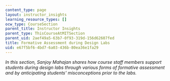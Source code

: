 ```yaml
---
content_type: page
layout: instructor_insights
learning_resource_types: []
ocw_type: CourseSection
parent_title: Instructor Insights
parent_type: ThisCourseAtMITSection
parent_uid: 2aef49a5-63b7-0f93-319d-156d62607fed
title: Formative Assessment during Design Labs
uid: e67f5bf6-4bd7-6a03-436b-80ea36e1fa29
---
```


_In this section, Sanjoy Mahajan shares how course staff members support students during design labs through various forms of formative assessment and by anticipating students' misconceptions prior to the labs._
